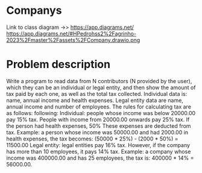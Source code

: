 # Companys
Link to class diagram ->> [https://app.diagrams.net/
](https://app.diagrams.net/#HPedrohss2%2Fagrinho-2023%2Fmaster%2Fassets%2FCompany.drawio.png)https://app.diagrams.net/#HPedrohss2%2Fagrinho-2023%2Fmaster%2Fassets%2FCompany.drawio.png
# Problem description

<p>
  Write a program to read data from N contributors (N provided by the user), which
  they can be an individual or legal entity, and then show the amount of tax paid by each one,
  as well as the total tax collected.
  Individual data is: name, annual income and health expenses. Legal entity data
  are name, annual income and number of employees. The rules for calculating tax are as follows:
  following:
  Individual: people whose income was below 20000.00 pay 15% tax. People with
  income from 20000.00 onwards pay 25% tax. If the person had health expenses, 50%
  These expenses are deducted from tax.
  Example: a person whose income was 50000.00 and had 2000.00 in health expenses, the tax
  becomes: (50000 * 25%) - (2000 * 50%) = 11500.00
  Legal entity: legal entities pay 16% tax. However, if the company has more than 10
  employees, it pays 14% tax.
  Example: a company whose income was 400000.00 and has 25 employees, the tax is:
  400000 * 14% = 56000.00.
  </p>

